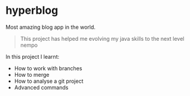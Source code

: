 # hyperblog 
Most amazing blog app in the world.

> This project has helped me evolving my java skills to the next level
> nempo

In this project I learnt:
- How to work with branches
- How to merge
- How to analyse a git project
- Advanced commands